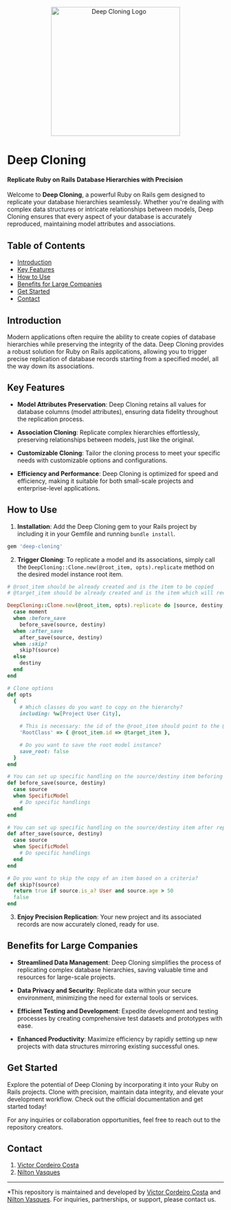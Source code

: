 <p align="center">
  <img src="https://i.imgur.com/mZI1ECO.png" alt="Deep Cloning Logo" width="300" height="300"/>
</p>

# Deep Cloning

#### Replicate Ruby on Rails Database Hierarchies with Precision

Welcome to **Deep Cloning**, a powerful Ruby on Rails gem designed to replicate your database hierarchies seamlessly. Whether you're dealing with complex data structures or intricate relationships between models, Deep Cloning ensures that every aspect of your database is accurately reproduced, maintaining model attributes and associations.


## Table of Contents

- [Introduction](#introduction)
- [Key Features](#key-features)
- [How to Use](#how-to-use)
- [Benefits for Large Companies](#benefits-for-large-companies)
- [Get Started](#get-started)
- [Contact](#contact)


## Introduction

Modern applications often require the ability to create copies of database hierarchies while preserving the integrity of the data. Deep Cloning provides a robust solution for Ruby on Rails applications, allowing you to trigger precise replication of database records starting from a specified model, all the way down its associations.


## Key Features

- **Model Attributes Preservation**: Deep Cloning retains all values for database columns (model attributes), ensuring data fidelity throughout the replication process.
  
- **Association Cloning**: Replicate complex hierarchies effortlessly, preserving relationships between models, just like the original.

- **Customizable Cloning**: Tailor the cloning process to meet your specific needs with customizable options and configurations.

- **Efficiency and Performance**: Deep Cloning is optimized for speed and efficiency, making it suitable for both small-scale projects and enterprise-level applications.


## How to Use

1. **Installation**: Add the Deep Cloning gem to your Rails project by including it in your Gemfile and running `bundle install`.

```ruby
gem 'deep-cloning'
```

2. **Trigger Cloning**: To replicate a model and its associations, simply call the `DeepCloning::Clone.new(@root_item, opts).replicate` method on the desired model instance root item.

```rb
# @root_item should be already created and is the item to be copied
# @target_item should be already created and is the item which will receive the @root_item hierarchy children to be copied

DeepCloning::Clone.new(@root_item, opts).replicate do |source, destiny, moment|
  case moment
  when :before_save
    before_save(source, destiny)
  when :after_save
    after_save(source, destiny)
  when :skip?
    skip?(source)
  else
    destiny
  end
end

# Clone options
def opts
  {
    # Which classes do you want to copy on the hierarchy?
    including: %w[Project User City],

    # This is necessary: the id of the @root_item should point to the @target_item.
    'RootClass' => { @root_item.id => @target_item },

    # Do you want to save the root model instance?
    save_root: false
  }
end

# You can set up specific handling on the source/destiny item beforing replicating the item
def before_save(source, destiny)
  case source
  when SpecificModel
    # Do specific handlings
  end
end

# You can set up specific handling on the source/destiny item after replicating the item
def after_save(source, destiny)
  case source
  when SpecificModel
    # Do specific handlings
  end
end

# Do you want to skip the copy of an item based on a criteria?
def skip?(source)
  return true if source.is_a? User and source.age > 50
  false
end
```

3. **Enjoy Precision Replication**: Your new project and its associated records are now accurately cloned, ready for use.


## Benefits for Large Companies

- **Streamlined Data Management**: Deep Cloning simplifies the process of replicating complex database hierarchies, saving valuable time and resources for large-scale projects.

- **Data Privacy and Security**: Replicate data within your secure environment, minimizing the need for external tools or services.

- **Efficient Testing and Development**: Expedite development and testing processes by creating comprehensive test datasets and prototypes with ease.

- **Enhanced Productivity**: Maximize efficiency by rapidly setting up new projects with data structures mirroring existing successful ones.


## Get Started

Explore the potential of Deep Cloning by incorporating it into your Ruby on Rails projects. Clone with precision, maintain data integrity, and elevate your development workflow. Check out the official documentation and get started today!

For any inquiries or collaboration opportunities, feel free to reach out to the repository creators.


## Contact

1. [Victor Cordeiro Costa](https://www.linkedin.com/in/victor-costa-0bba7197/)
2. [Nilton Vasques](https://www.linkedin.com/in/nilton-vasques-carvalho-junior-65b89835)

---

*This repository is maintained and developed by [Victor Cordeiro Costa](https://www.linkedin.com/in/victor-costa-0bba7197/) and [Nilton Vasques](https://www.linkedin.com/in/nilton-vasques-carvalho-junior-65b89835). For inquiries, partnerships, or support, please contact us.
